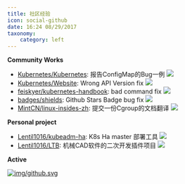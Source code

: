 ```yaml
---
title: 社区经验
icon: social-github
date: 16:24 08/29/2017 
taxonomy:
    category: left
---
```


**Community Works**

- [Kubernetes/Kubernetes](https://github.com/kubernetes/kubernetes/issues/58503): 报告ConfigMap的Bug一例 ![](https://img.shields.io/badge/Issue-closed-orange.svg)
- [Kubernetes/Website](https://github.com/kubernetes/website/pull/11662): Wrong API Version fix ![](https://img.shields.io/badge/PR-merged-green.svg)
- [feiskyer/kubernetes-handbook](https://github.com/feiskyer/kubernetes-handbook/pull/178): bad command fix ![](https://img.shields.io/badge/PR-merged-green.svg)
- [badges/shields](https://github.com/badges/shields/pull/2171): Github Stars Badge bug fix ![](https://img.shields.io/badge/PR-merged-green.svg)
- [MintCN/linux-insides-zh](https://github.com/MintCN/linux-insides-zh/pull/202): 提交一份Cgroup的文档翻译 ![](https://img.shields.io/badge/PR-merged-green.svg)

**Personal project**

- [Lentil1016/kubeadm-ha](https://github.com/Lentil1016/kubeadm-ha): K8s Ha master 部署工具 ![](https://img.shields.io/github/stars/Lentil1016/kubeadm-ha.svg?colorB=brightgreen)
- [Lentil1016/LTB](https://github.com/Lentil1016/LTB): 机械CAD软件的二次开发插件项目 ![](https://img.shields.io/github/stars/Lentil1016/LTB.svg?colorB=brightgreen)

**Active**

[![img/github.svg](https://resume.lentil1016.cn/github.svg)](https://github.com/Lentil1016)
